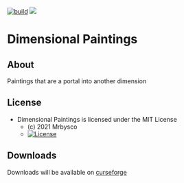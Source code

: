 [![build](https://github.com/Mrbysco/Dimensional-Paintings/actions/workflows/build.yml/badge.svg)](https://github.com/Mrbysco/Dimensional-Paintings/actions/workflows/build.yml) [![](http://cf.way2muchnoise.eu/versions/480500.svg)](https://www.curseforge.com/minecraft/mc-mods/dimensional-paintings)
# Dimensional Paintings #

## About ##
Paintings that are a portal into another dimension

## License ##
* Dimensional Paintings is licensed under the MIT License
  - (c) 2021 Mrbysco
  - [![License](https://img.shields.io/badge/License-MIT-red.svg?style=flat)](http://opensource.org/licenses/MIT)

## Downloads ##
Downloads will be available on [curseforge](https://www.curseforge.com/minecraft/mc-mods/dimensional-paintings)
